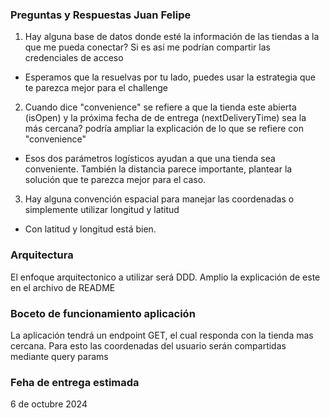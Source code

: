### Preguntas y Respuestas Juan Felipe
1. Hay alguna base de datos donde esté la información de las tiendas a la que me pueda conectar? Si es así me podrían compartir las credenciales de acceso
  - Esperamos que la resuelvas por tu lado, puedes usar la estrategia que te parezca mejor para el challenge

2. Cuando dice "convenience" se refiere a que la tienda este abierta (isOpen) y la próxima fecha de de entrega (nextDeliveryTime) sea la más cercana? podría ampliar la explicación de lo que se refiere con "convenience"
  - Esos dos parámetros logísticos ayudan a que una tienda sea conveniente. También la distancia parece importante, plantear la solución que te parezca mejor para el caso.

3. Hay alguna convención espacial para manejar las coordenadas o simplemente utilizar longitud y latitud
  - Con latitud y longitud está bien.

### Arquitectura
El enfoque arquitectonico a utilizar será DDD. Amplio la explicación de este en el archivo de README

### Boceto de funcionamiento aplicación
La aplicación tendrá un endpoint GET, el cual responda con la tienda mas cercana. Para esto las coordenadas del usuario serán compartidas mediante query params

### Feha de entrega estimada
6 de octubre 2024 
